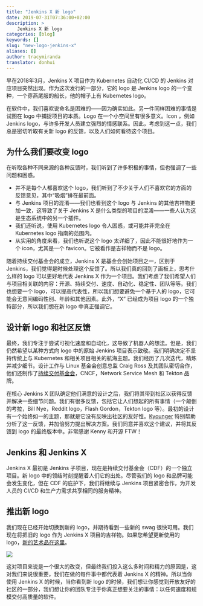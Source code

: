 ```yaml
---
title: "Jenkins X 新 logo"
date: 2019-07-31T07:36:00+02:00
description: >
    Jenkins X 新 logo
categories: [blog]
keywords: []
slug: "new-logo-jenkins-x"
aliases: []
author: tracymiranda
translator: donhui
---
```

早在2018年3月，Jenkins X 项目作为 Kubernetes 自动化 CI/CD 的 Jenkins 对应项目突然出现。作为这次发行的一部分，它的 logo 是 Jenkins logo 的一个变种，一个穿燕尾服的船长，他的帽子上有 Kubernetes logo。

在软件中，我们喜欢说命名是困难的——因为确实如此。另一件同样困难的事情是试图在 logo 中捕捉项目的本质。Logo 在一个小空间里有很多意义。Icon ，例如 Jenkins logo，与许多开发人员建立强烈的情感联系。因此，考虑到这一点，我们总是密切听取有关新 logo 的反馈，以及人们如何看待这个项目。

## 为什么我们要改变 logo
在听取各种不同来源的各种反馈时，我们听到了许多积极的事情，但也强调了一些问题和困惑。

* 并不是每个人都喜欢这个 logo，我们听到了不少关于人们不喜欢它的方面的反馈意见，其中“吸烟”排在最前面。
* 与 Jenkins 项目的混淆——我们也看到这个 logo 与 Jenkins 的其他吉祥物更加一致，这导致了关于 Jenkins X 是什么类型的项目的混淆——一些人认为这是生态系统中的另一个插件。
* 我们还听说，使用 Kubernetes logo 令人困惑，或可能并非完全在 Kubernetes logo 指南的范围内。
* 从实用的角度来看，我们也听说这个 logo 太详细了，因此不能很好地作为一个 icon，尤其是一个 favicon。它被看作是吉祥物而不是 logo。

随着持续交付基金会的成立，Jenkins X 是基金会创始项目之一，区别于 Jenkins，我们觉得是时候处理这个反馈了。所以我们真的回到了画板上，思考什么样的 logo 可以更好地代表 Jenkins X 作为一个项目。我们考虑了我们希望人们与项目相关联的内容：开源、持续交付、速度、自动化、稳定性、团队等等。我们也想要一个 logo，可以提高代表性，所以我们想要避免一个基于人的 logo，它可能会无意间编码性别、年龄和其他因素。此外，“X” 已经成为项目 logo 的一个独特部分，所以我们想在新 logo 中真正强调它。

## 设计新 logo 和社区反馈
最终，我们专注于尝试可视化速度和自动化，这导致了机器人的想法。但是，我们仍然希望以某种方式向 logo 中的原始 Jenkins 项目表示致敬。我们明确决定不坚持传统上与 Kubernetes 和相关项目相关的航海主题。我们经历了几次迭代，精炼并减少细节。设计工作与 Linux 基金会创意总监 Craig Ross 及其团队密切合作，他们还制作了[持续交付基金会](https://cd.foundation/)，CNCF，Network Service Mesh 和 Tekton 品牌。

在核心 Jenkins X 团队确定他们满意的设计之后，我们将其带到社区以获得反馈并解决一些细节问题。我们有很多反馈，包括它让人们想起的所有事情（一个颠倒的考拉，Bill Nye，Reddit logo，Flash Gordon，Tekton logo 等）。最初的设计有一个始终如一的主题，那就是它没有反映出社区的友好性。[Kyounger](https://github.com/jenkins-x/jx/issues/4144#issuecomment-497787629) 特别帮助分析了这一反馈，并加倍努力提出解决方案。我们同意并喜欢这个建议，并将其反馈到 logo 的最终版本中。非常感谢 Kenny 和开源 FTW！

## Jenkins 和 Jenkins X
Jenkins X 最初是 Jenkins 子项目，现在是持续交付基金会（CDF）的一个独立项目。新 logo 中的领结时刻提醒着人们它的出处。尽管我们的 logo 和品牌可能会发生变化，但在 CDF 的庇护下，我们将继续与 Jenkins 项目紧密合作，为开发人员的 CI/CD 和生产力需求共享相同的服务精神。

## 推出新 logo
我们现在已经开始切换到新的 logo，并期待看到一些新的 swag 很快可用。我们现在将把旧的 logo 作为 Jenkins X 项目的吉祥物。如果您希望更新使用的 logo，[新的艺术品在这里](https://github.com/cdfoundation/artwork)。

<img src="/news/new-logo-jenkins-x/jenkinsx-stacked-color.png"> 

这对项目来说是一个很大的改变，但最终我们投入这么多时间和精力的原因是，这对我们来说很重要，我们在做的每件事中都代表着 Jenkins X 的精神。所以当你使用 Jenkins X 的时候，当你看到新 logo 的时候，我们想让你感觉到开放友好的社区的一部分，我们想让你的团队专注于你真正想要关注的事情：以任何速度和规模交付高质量的软件。
